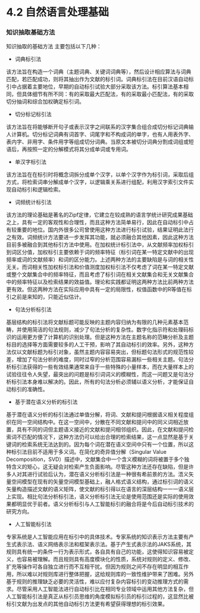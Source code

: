 <!--
 * @Author: Johannes Liu
 * @LastEditors: Johannes Liu
 * @email: iexkliu@gmail.com
 * @github: https://github.com/johannesliu
 * @Date: 2023-07-15 23:14:21
 * @LastEditTime: 2023-07-19 00:33:29
 * @motto: Still water run deep
 * @Description: Modify here please
 * @FilePath: \Knowledge-Extraction-Concept-and-Technology\Chapter4\4.2-Fundation_of_Natural_Language_Processing.md
-->
# 4.2 自然语言处理基础

### 知识抽取基础方法

知识抽取的基础方法  主要包括以下几种：

* 词典标引法

该方法旨在构造一个词典（主题词典、关键词词典等），然后设计相应算法与词典匹配，若匹配成功，则将其抽出作为文献的标引词。词典标引法在目前汉语自动标引中占据着主要地位，早期的自动标引试验大部分采取该方法。标引算法基本相同，但具体细节有所不同：有的采取最大匹配法，有的采取最小匹配法，有的采取切分抽词和综合加权确定标引词。

* 切分标记标引法

该方法旨在将能够断开句子或表示汉字之间联系的汉字集合组合成切分标记词典输人计算机。切分标记词典有词首字、词尾字和不构成词的单字，也有人用表外字、表内字、非用字、条件用字等组成切分词典。当原文本被切分词典分割成词组或短语后，再按照一定的分解模式将其分成单词或专用词。

* 单汉字标引法

该方法旨在在标引时将概念词拆分成单个汉字，以单个汉字作为标引词，采取后组方式，将检索词串分解成单个汉字，以逻辑乘关系进行组配，利用汉字索引文件实现自动标引和逻辑检索。

* 词频统计标引法

该方法的理论基础是著名的Zipf定律，它建立在较成熟的语言学统计研究成果基础之上，具有一定的客观性和合理性，而且这种方法简单易行，因此在自动标引中占有较重要的地位。国内外很多公司曾使用这种方法进行标引试验，结果证明此法行之有效。词频统计方法要进一步发挥其功能，就必须融合其他因素，因此这种方法目前多被融合到其他标引方法中使用。在加权统计标引法中，从文献频率加权标引到词区分值，加权标引主要依赖于词的频率特征（标引词在某一特定文献中的出现频率或词的文献频率）和词的区分能力。上述两种方法的主要缺陷是与词的相关性无关。而词相关性加权标引法和价值测度加权标引法不仅考虑了词在某一特定文献或整个文献集合中的频率特征，而且考虑了标引词在相关文献集合和无关文献集合中的频率特征以及检索结果的效益值。理论和实践都证明这两种方法比前两种方法更有效。但这两种方法在实际应用中具有一定的局限性，权值函数中的R等值在标引之前是来知的，只能近似估计。

* 句法分析标引法

基层结构的标引法将文献标题可能反映的主题内容归纳为有限的几种元素基本范畴，并使用简洁的句法规则，减少了句法分析的复杂性。数字化指示符和处理码标识的运用更方便了计算机的识别处理。但是这种方法在主题名称的范畴分析及主题标目的选择等方面需要较多的人工干预，影响了其自动标引的效率。另外，这种方法仅以文献标题为标引对象，虽然主题内容容易突出，但标题句法形式的规范性较差，增加了句法分析的难度，同时过窄的分析范围容易漏标一些相关主题。句法分析标引法获得的一些有效结果通常来自于一些特殊的小量样本，而在大量样本上的试验往往令人失望，最突出的问题是标引词词义的模糊性，而这一问题又是句法分析标引法本身难以解决的。因此，所有的句法分析必须辅以语义分析，才能保证自动标引的准确性。

* 基于潜在语义分析的标引法

基于潜在语义分析的标引法通过单值分解，将词、文献和提问根据语义相关程度组织在同一空间结构中。在这一空间中，分散在不同文献和提问中的同义词相近放置，具有不同的词但主题语义接近的文献和提问相邻组织。因此，在文献和提问检索词不匹配的情况下，这种方法仍可以给出合理的检索结果，这一点显然是基于关键词的检索系统无法达到的。因为每个词在潜在语义空间中只有一个位置，所以这种标引法目前不适用于多义词。在简化的奇异值分解（Singular Value Decomposition，SVD）描述中，文献集合中一个含义模糊的词将被置于多个独特含义的矩心，这无疑会对检索产生负面影响。尽管这种方法还存在缺陷，但是许多人对其进行试验后认为，潜在语义分析标引法是一种很有希前景的方法。浯义矢量空间模型在现有的矢量空间模型基础上，融人格式语义结构，通过标引词的语义矢量构造描述文献的语义矩阵，使文献的标引得以在语言的深层结构一一一语义层上实现。相比句法分析标引法，语义分析标引法无论是使用范围还是实际的使用效果都明显优于前者。语义分析标引与人工智能标引的融合将是今后自动标引技术的研究方向。

* 人工智能标引法

专家系统是人工智能应用在标引中的具体技术。专家系统的知识表示方法主要有产生式表示法、语义网络表示法和框架表示法。基于产生式表示法的JAKS系统，其规则具有统一的条件一行为表示形式，各自具有自己的功能，这使得知识容易被定义，也容易被理解。而且规则具有高度模块化的性质，系统对规则的定义、修改、扩充等操作可各自独立进行而不互相干扰。但因为规则之间不存在明显的相互作用，所以难以对规则库进行整体把握，这给规则库的一致性维护带来了困难。另外基于规则的推理缺乏必要的灵活性，难以应付复杂内容标引的变动推理方式的需求。尽管采用人工智能法进行自动标引比在相同专业领域中运用其他方法复杂，但人工智能标引法是真正从标引员思维的角度模拟标引员的标引过程的，这显然比被标引文献为出发点的其他自动标引方法更有希望获得理想的标引效果。
